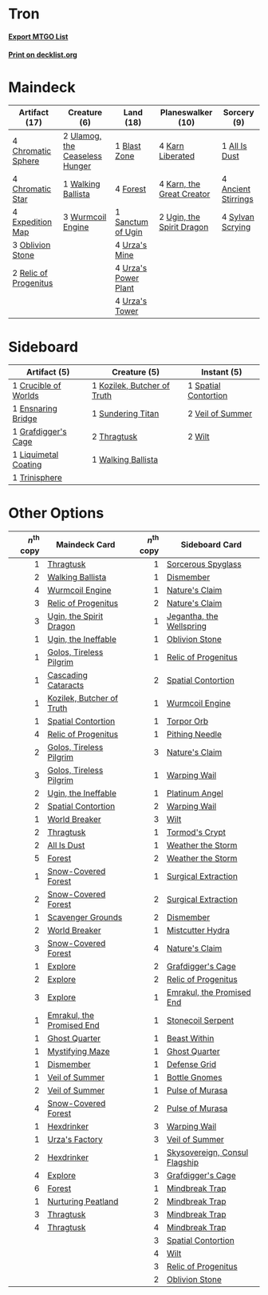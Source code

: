 # Tron

#### [Export MTGO List](../collection/Tron/Tron.txt)
#### [Print on decklist.org](http://decklist.org/?deckmain=1%09All%20Is%20Dust%0A4%09Ancient%20Stirrings%0A1%09Blast%20Zone%0A4%09Chromatic%20Sphere%0A4%09Chromatic%20Star%0A4%09Expedition%20Map%0A4%09Forest%0A4%09Karn%20Liberated%0A4%09Karn,%20the%20Great%20Creator%0A3%09Oblivion%20Stone%0A2%09Relic%20of%20Progenitus%0A1%09Sanctum%20of%20Ugin%0A4%09Sylvan%20Scrying%0A2%09Ugin,%20the%20Spirit%20Dragon%0A2%09Ulamog,%20the%20Ceaseless%20Hunger%0A4%09Urza's%20Mine%0A4%09Urza's%20Power%20Plant%0A4%09Urza's%20Tower%0A1%09Walking%20Ballista%0A3%09Wurmcoil%20Engine&deckside=1%09Crucible%20of%20Worlds%0A1%09Ensnaring%20Bridge%0A1%09Grafdigger's%20Cage%0A1%09Kozilek,%20Butcher%20of%20Truth%0A1%09Liquimetal%20Coating%0A1%09Spatial%20Contortion%0A1%09Sundering%20Titan%0A2%09Thragtusk%0A1%09Trinisphere%0A2%09Veil%20of%20Summer%0A1%09Walking%20Ballista%0A2%09Wilt)
# Maindeck

|                                         Artifact (17)                                          |                                              Creature (6)                                               |                                          Land (18)                                          |                                         Planeswalker (10)                                          |                                         Sorcery (9)                                          |
|------------------------------------------------------------------------------------------------|---------------------------------------------------------------------------------------------------------|---------------------------------------------------------------------------------------------|----------------------------------------------------------------------------------------------------|----------------------------------------------------------------------------------------------|
|4 [Chromatic Sphere](http://gatherer.wizards.com/Pages/Card/Details.aspx?multiverseid=23230)    |2 [Ulamog, the Ceaseless Hunger](http://gatherer.wizards.com/Pages/Card/Details.aspx?multiverseid=402079)|1 [Blast Zone](http://gatherer.wizards.com/Pages/Card/Details.aspx?multiverseid=461171)      |4 [Karn Liberated](http://gatherer.wizards.com/Pages/Card/Details.aspx?multiverseid=397828)         |1 [All Is Dust](http://gatherer.wizards.com/Pages/Card/Details.aspx?multiverseid=397750)      |
|4 [Chromatic Star](http://gatherer.wizards.com/Pages/Card/Details.aspx?multiverseid=135279)     |1 [Walking Ballista](http://gatherer.wizards.com/Pages/Card/Details.aspx?multiverseid=423848)            |4 [Forest](http://gatherer.wizards.com/Pages/Card/Details.aspx?multiverseid=439860)          |4 [Karn, the Great Creator](http://gatherer.wizards.com/Pages/Card/Details.aspx?multiverseid=460928)|4 [Ancient Stirrings](http://gatherer.wizards.com/Pages/Card/Details.aspx?multiverseid=442148)|
|4 [Expedition Map](http://gatherer.wizards.com/Pages/Card/Details.aspx?multiverseid=397742)     |3 [Wurmcoil Engine](http://gatherer.wizards.com/Pages/Card/Details.aspx?multiverseid=389756)             |1 [Sanctum of Ugin](http://gatherer.wizards.com/Pages/Card/Details.aspx?multiverseid=402022) |2 [Ugin, the Spirit Dragon](http://gatherer.wizards.com/Pages/Card/Details.aspx?multiverseid=391948)|4 [Sylvan Scrying](http://gatherer.wizards.com/Pages/Card/Details.aspx?multiverseid=130513)   |
|3 [Oblivion Stone](http://gatherer.wizards.com/Pages/Card/Details.aspx?multiverseid=446941)     |                                                                                                         |4 [Urza's Mine](http://gatherer.wizards.com/Pages/Card/Details.aspx?multiverseid=4192)       |                                                                                                    |                                                                                              |
|2 [Relic of Progenitus](http://gatherer.wizards.com/Pages/Card/Details.aspx?multiverseid=174824)|                                                                                                         |4 [Urza's Power Plant](http://gatherer.wizards.com/Pages/Card/Details.aspx?multiverseid=4193)|                                                                                                    |                                                                                              |
|                                                                                                |                                                                                                         |4 [Urza's Tower](http://gatherer.wizards.com/Pages/Card/Details.aspx?multiverseid=4194)      |                                                                                                    |                                                                                              |


# Sideboard

|                                         Artifact (5)                                          |                                             Creature (5)                                             |                                          Instant (5)                                          |
|-----------------------------------------------------------------------------------------------|------------------------------------------------------------------------------------------------------|-----------------------------------------------------------------------------------------------|
|1 [Crucible of Worlds](http://gatherer.wizards.com/Pages/Card/Details.aspx?multiverseid=129480)|1 [Kozilek, Butcher of Truth](http://gatherer.wizards.com/Pages/Card/Details.aspx?multiverseid=397668)|1 [Spatial Contortion](http://gatherer.wizards.com/Pages/Card/Details.aspx?multiverseid=407518)|
|1 [Ensnaring Bridge](http://gatherer.wizards.com/Pages/Card/Details.aspx?multiverseid=15866)   |1 [Sundering Titan](http://gatherer.wizards.com/Pages/Card/Details.aspx?multiverseid=442222)          |2 [Veil of Summer](http://gatherer.wizards.com/Pages/Card/Details.aspx?multiverseid=466952)    |
|1 [Grafdigger's Cage](http://gatherer.wizards.com/Pages/Card/Details.aspx?multiverseid=278452) |2 [Thragtusk](http://gatherer.wizards.com/Pages/Card/Details.aspx?multiverseid=430614)                |2 [Wilt](http://gatherer.wizards.com/Pages/Card/Details.aspx?multiverseid=479696)              |
|1 [Liquimetal Coating](http://gatherer.wizards.com/Pages/Card/Details.aspx?multiverseid=389578)|1 [Walking Ballista](http://gatherer.wizards.com/Pages/Card/Details.aspx?multiverseid=423848)         |                                                                                               |
|1 [Trinisphere](http://gatherer.wizards.com/Pages/Card/Details.aspx?multiverseid=43545)        |                                                                                                      |                                                                                               |


# Other Options

|*n*<sup>th</sup> copy|                                           Maindeck Card                                            |*n*<sup>th</sup> copy|                                             Sideboard Card                                             |
|--------------------:|----------------------------------------------------------------------------------------------------|--------------------:|--------------------------------------------------------------------------------------------------------|
|                    1|[Thragtusk](http://gatherer.wizards.com/Pages/Card/Details.aspx?multiverseid=430614)                |                    1|[Sorcerous Spyglass](http://gatherer.wizards.com/Pages/Card/Details.aspx?multiverseid=435407)           |
|                    2|[Walking Ballista](http://gatherer.wizards.com/Pages/Card/Details.aspx?multiverseid=423848)         |                    1|[Dismember](http://gatherer.wizards.com/Pages/Card/Details.aspx?multiverseid=382182)                    |
|                    4|[Wurmcoil Engine](http://gatherer.wizards.com/Pages/Card/Details.aspx?multiverseid=389756)          |                    1|[Nature's Claim](http://gatherer.wizards.com/Pages/Card/Details.aspx?multiverseid=382316)               |
|                    3|[Relic of Progenitus](http://gatherer.wizards.com/Pages/Card/Details.aspx?multiverseid=174824)      |                    2|[Nature's Claim](http://gatherer.wizards.com/Pages/Card/Details.aspx?multiverseid=382316)               |
|                    3|[Ugin, the Spirit Dragon](http://gatherer.wizards.com/Pages/Card/Details.aspx?multiverseid=391948)  |                    1|[Jegantha, the Wellspring](http://gatherer.wizards.com/Pages/Card/Details.aspx?multiverseid=479742)     |
|                    1|[Ugin, the Ineffable](http://gatherer.wizards.com/Pages/Card/Details.aspx?multiverseid=460929)      |                    1|[Oblivion Stone](http://gatherer.wizards.com/Pages/Card/Details.aspx?multiverseid=446941)               |
|                    1|[Golos, Tireless Pilgrim](http://gatherer.wizards.com/Pages/Card/Details.aspx?multiverseid=466980)  |                    1|[Relic of Progenitus](http://gatherer.wizards.com/Pages/Card/Details.aspx?multiverseid=174824)          |
|                    1|[Cascading Cataracts](http://gatherer.wizards.com/Pages/Card/Details.aspx?multiverseid=426942)      |                    2|[Spatial Contortion](http://gatherer.wizards.com/Pages/Card/Details.aspx?multiverseid=407518)           |
|                    1|[Kozilek, Butcher of Truth](http://gatherer.wizards.com/Pages/Card/Details.aspx?multiverseid=397668)|                    1|[Wurmcoil Engine](http://gatherer.wizards.com/Pages/Card/Details.aspx?multiverseid=389756)              |
|                    1|[Spatial Contortion](http://gatherer.wizards.com/Pages/Card/Details.aspx?multiverseid=407518)       |                    1|[Torpor Orb](http://gatherer.wizards.com/Pages/Card/Details.aspx?multiverseid=233069)                   |
|                    4|[Relic of Progenitus](http://gatherer.wizards.com/Pages/Card/Details.aspx?multiverseid=174824)      |                    1|[Pithing Needle](http://gatherer.wizards.com/Pages/Card/Details.aspx?multiverseid=129526)               |
|                    2|[Golos, Tireless Pilgrim](http://gatherer.wizards.com/Pages/Card/Details.aspx?multiverseid=466980)  |                    3|[Nature's Claim](http://gatherer.wizards.com/Pages/Card/Details.aspx?multiverseid=382316)               |
|                    3|[Golos, Tireless Pilgrim](http://gatherer.wizards.com/Pages/Card/Details.aspx?multiverseid=466980)  |                    1|[Warping Wail](http://gatherer.wizards.com/Pages/Card/Details.aspx?multiverseid=407522)                 |
|                    2|[Ugin, the Ineffable](http://gatherer.wizards.com/Pages/Card/Details.aspx?multiverseid=460929)      |                    1|[Platinum Angel](http://gatherer.wizards.com/Pages/Card/Details.aspx?multiverseid=106537)               |
|                    2|[Spatial Contortion](http://gatherer.wizards.com/Pages/Card/Details.aspx?multiverseid=407518)       |                    2|[Warping Wail](http://gatherer.wizards.com/Pages/Card/Details.aspx?multiverseid=407522)                 |
|                    1|[World Breaker](http://gatherer.wizards.com/Pages/Card/Details.aspx?multiverseid=407636)            |                    3|[Wilt](http://gatherer.wizards.com/Pages/Card/Details.aspx?multiverseid=479696)                         |
|                    2|[Thragtusk](http://gatherer.wizards.com/Pages/Card/Details.aspx?multiverseid=430614)                |                    1|[Tormod's Crypt](http://gatherer.wizards.com/Pages/Card/Details.aspx?multiverseid=389723)               |
|                    2|[All Is Dust](http://gatherer.wizards.com/Pages/Card/Details.aspx?multiverseid=397750)              |                    1|[Weather the Storm](http://gatherer.wizards.com/Pages/Card/Details.aspx?multiverseid=464140)            |
|                    5|[Forest](http://gatherer.wizards.com/Pages/Card/Details.aspx?multiverseid=439860)                   |                    2|[Weather the Storm](http://gatherer.wizards.com/Pages/Card/Details.aspx?multiverseid=464140)            |
|                    1|[Snow-Covered Forest](http://gatherer.wizards.com/Pages/Card/Details.aspx?multiverseid=121192)      |                    1|[Surgical Extraction](http://gatherer.wizards.com/Pages/Card/Details.aspx?multiverseid=397706)          |
|                    2|[Snow-Covered Forest](http://gatherer.wizards.com/Pages/Card/Details.aspx?multiverseid=121192)      |                    2|[Surgical Extraction](http://gatherer.wizards.com/Pages/Card/Details.aspx?multiverseid=397706)          |
|                    1|[Scavenger Grounds](http://gatherer.wizards.com/Pages/Card/Details.aspx?multiverseid=430871)        |                    2|[Dismember](http://gatherer.wizards.com/Pages/Card/Details.aspx?multiverseid=382182)                    |
|                    2|[World Breaker](http://gatherer.wizards.com/Pages/Card/Details.aspx?multiverseid=407636)            |                    1|[Mistcutter Hydra](http://gatherer.wizards.com/Pages/Card/Details.aspx?multiverseid=373727)             |
|                    3|[Snow-Covered Forest](http://gatherer.wizards.com/Pages/Card/Details.aspx?multiverseid=121192)      |                    4|[Nature's Claim](http://gatherer.wizards.com/Pages/Card/Details.aspx?multiverseid=382316)               |
|                    1|[Explore](http://gatherer.wizards.com/Pages/Card/Details.aspx?multiverseid=451098)                  |                    2|[Grafdigger's Cage](http://gatherer.wizards.com/Pages/Card/Details.aspx?multiverseid=278452)            |
|                    2|[Explore](http://gatherer.wizards.com/Pages/Card/Details.aspx?multiverseid=451098)                  |                    2|[Relic of Progenitus](http://gatherer.wizards.com/Pages/Card/Details.aspx?multiverseid=174824)          |
|                    3|[Explore](http://gatherer.wizards.com/Pages/Card/Details.aspx?multiverseid=451098)                  |                    1|[Emrakul, the Promised End](http://gatherer.wizards.com/Pages/Card/Details.aspx?multiverseid=414295)    |
|                    1|[Emrakul, the Promised End](http://gatherer.wizards.com/Pages/Card/Details.aspx?multiverseid=414295)|                    1|[Stonecoil Serpent](http://gatherer.wizards.com/Pages/Card/Details.aspx?multiverseid=473197)            |
|                    1|[Ghost Quarter](http://gatherer.wizards.com/Pages/Card/Details.aspx?multiverseid=389534)            |                    1|[Beast Within](http://gatherer.wizards.com/Pages/Card/Details.aspx?multiverseid=446158)                 |
|                    1|[Mystifying Maze](http://gatherer.wizards.com/Pages/Card/Details.aspx?multiverseid=433196)          |                    1|[Ghost Quarter](http://gatherer.wizards.com/Pages/Card/Details.aspx?multiverseid=389534)                |
|                    1|[Dismember](http://gatherer.wizards.com/Pages/Card/Details.aspx?multiverseid=382182)                |                    1|[Defense Grid](http://gatherer.wizards.com/Pages/Card/Details.aspx?multiverseid=45481)                  |
|                    1|[Veil of Summer](http://gatherer.wizards.com/Pages/Card/Details.aspx?multiverseid=466952)           |                    1|[Bottle Gnomes](http://gatherer.wizards.com/Pages/Card/Details.aspx?multiverseid=129495)                |
|                    2|[Veil of Summer](http://gatherer.wizards.com/Pages/Card/Details.aspx?multiverseid=466952)           |                    1|[Pulse of Murasa](http://gatherer.wizards.com/Pages/Card/Details.aspx?multiverseid=446177)              |
|                    4|[Snow-Covered Forest](http://gatherer.wizards.com/Pages/Card/Details.aspx?multiverseid=121192)      |                    2|[Pulse of Murasa](http://gatherer.wizards.com/Pages/Card/Details.aspx?multiverseid=446177)              |
|                    1|[Hexdrinker](http://gatherer.wizards.com/Pages/Card/Details.aspx?multiverseid=464117)               |                    3|[Warping Wail](http://gatherer.wizards.com/Pages/Card/Details.aspx?multiverseid=407522)                 |
|                    1|[Urza's Factory](http://gatherer.wizards.com/Pages/Card/Details.aspx?multiverseid=376564)           |                    3|[Veil of Summer](http://gatherer.wizards.com/Pages/Card/Details.aspx?multiverseid=466952)               |
|                    2|[Hexdrinker](http://gatherer.wizards.com/Pages/Card/Details.aspx?multiverseid=464117)               |                    1|[Skysovereign, Consul Flagship](http://gatherer.wizards.com/Pages/Card/Details.aspx?multiverseid=417807)|
|                    4|[Explore](http://gatherer.wizards.com/Pages/Card/Details.aspx?multiverseid=451098)                  |                    3|[Grafdigger's Cage](http://gatherer.wizards.com/Pages/Card/Details.aspx?multiverseid=278452)            |
|                    6|[Forest](http://gatherer.wizards.com/Pages/Card/Details.aspx?multiverseid=439860)                   |                    1|[Mindbreak Trap](http://gatherer.wizards.com/Pages/Card/Details.aspx?multiverseid=197532)               |
|                    1|[Nurturing Peatland](http://gatherer.wizards.com/Pages/Card/Details.aspx?multiverseid=464192)       |                    2|[Mindbreak Trap](http://gatherer.wizards.com/Pages/Card/Details.aspx?multiverseid=197532)               |
|                    3|[Thragtusk](http://gatherer.wizards.com/Pages/Card/Details.aspx?multiverseid=430614)                |                    3|[Mindbreak Trap](http://gatherer.wizards.com/Pages/Card/Details.aspx?multiverseid=197532)               |
|                    4|[Thragtusk](http://gatherer.wizards.com/Pages/Card/Details.aspx?multiverseid=430614)                |                    4|[Mindbreak Trap](http://gatherer.wizards.com/Pages/Card/Details.aspx?multiverseid=197532)               |
|                     |                                                                                                    |                    3|[Spatial Contortion](http://gatherer.wizards.com/Pages/Card/Details.aspx?multiverseid=407518)           |
|                     |                                                                                                    |                    4|[Wilt](http://gatherer.wizards.com/Pages/Card/Details.aspx?multiverseid=479696)                         |
|                     |                                                                                                    |                    3|[Relic of Progenitus](http://gatherer.wizards.com/Pages/Card/Details.aspx?multiverseid=174824)          |
|                     |                                                                                                    |                    2|[Oblivion Stone](http://gatherer.wizards.com/Pages/Card/Details.aspx?multiverseid=446941)               |


